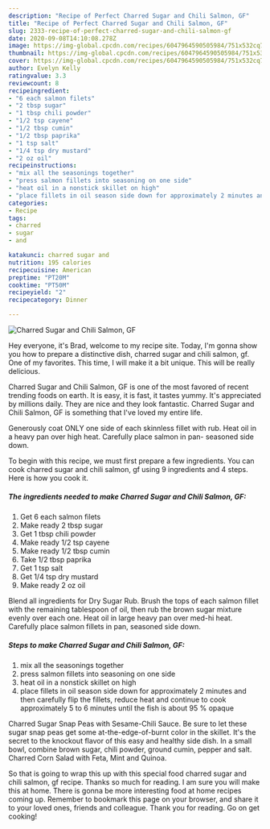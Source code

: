 ```yaml
---
description: "Recipe of Perfect Charred Sugar and Chili Salmon, GF"
title: "Recipe of Perfect Charred Sugar and Chili Salmon, GF"
slug: 2333-recipe-of-perfect-charred-sugar-and-chili-salmon-gf
date: 2020-09-08T14:10:08.278Z
image: https://img-global.cpcdn.com/recipes/6047964590505984/751x532cq70/charred-sugar-and-chili-salmon-gf-recipe-main-photo.jpg
thumbnail: https://img-global.cpcdn.com/recipes/6047964590505984/751x532cq70/charred-sugar-and-chili-salmon-gf-recipe-main-photo.jpg
cover: https://img-global.cpcdn.com/recipes/6047964590505984/751x532cq70/charred-sugar-and-chili-salmon-gf-recipe-main-photo.jpg
author: Evelyn Kelly
ratingvalue: 3.3
reviewcount: 8
recipeingredient:
- "6 each salmon filets"
- "2 tbsp sugar"
- "1 tbsp chili powder"
- "1/2 tsp cayene"
- "1/2 tbsp cumin"
- "1/2 tbsp paprika"
- "1 tsp salt"
- "1/4 tsp dry mustard"
- "2 oz oil"
recipeinstructions:
- "mix all the seasonings together"
- "press salmon fillets into seasoning on one side"
- "heat oil in a nonstick skillet on high"
- "place fillets in oil season side down for approximately 2 minutes and then carefully flip the fillets, reduce heat and continue to cook approximately 5 to 6 minutes until the fish is about 95 % opaque"
categories:
- Recipe
tags:
- charred
- sugar
- and

katakunci: charred sugar and 
nutrition: 195 calories
recipecuisine: American
preptime: "PT20M"
cooktime: "PT50M"
recipeyield: "2"
recipecategory: Dinner

---
```



![Charred Sugar and Chili Salmon, GF](https://img-global.cpcdn.com/recipes/6047964590505984/751x532cq70/charred-sugar-and-chili-salmon-gf-recipe-main-photo.jpg)

Hey everyone, it's Brad, welcome to my recipe site. Today, I'm gonna show you how to prepare a distinctive dish, charred sugar and chili salmon, gf. One of my favorites. This time, I will make it a bit unique. This will be really delicious.

Charred Sugar and Chili Salmon, GF is one of the most favored of recent trending foods on earth. It is easy, it is fast, it tastes yummy. It's appreciated by millions daily. They are nice and they look fantastic. Charred Sugar and Chili Salmon, GF is something that I've loved my entire life.

Generously coat ONLY one side of each skinnless fillet with rub. Heat oil in a heavy pan over high heat. Carefully place salmon in pan- seasoned side down.


To begin with this recipe, we must first prepare a few ingredients. You can cook charred sugar and chili salmon, gf using 9 ingredients and 4 steps. Here is how you cook it.

<!--inarticleads1-->

##### The ingredients needed to make Charred Sugar and Chili Salmon, GF:

1. Get 6 each salmon filets
1. Make ready 2 tbsp sugar
1. Get 1 tbsp chili powder
1. Make ready 1/2 tsp cayene
1. Make ready 1/2 tbsp cumin
1. Take 1/2 tbsp paprika
1. Get 1 tsp salt
1. Get 1/4 tsp dry mustard
1. Make ready 2 oz oil


Blend all ingredients for Dry Sugar Rub. Brush the tops of each salmon fillet with the remaining tablespoon of oil, then rub the brown sugar mixture evenly over each one. Heat oil in large heavy pan over med-hi heat. Carefully place salmon fillets in pan, seasoned side down. 

<!--inarticleads2-->

##### Steps to make Charred Sugar and Chili Salmon, GF:

1. mix all the seasonings together
1. press salmon fillets into seasoning on one side
1. heat oil in a nonstick skillet on high
1. place fillets in oil season side down for approximately 2 minutes and then carefully flip the fillets, reduce heat and continue to cook approximately 5 to 6 minutes until the fish is about 95 % opaque


Charred Sugar Snap Peas with Sesame-Chili Sauce. Be sure to let these sugar snap peas get some at-the-edge-of-burnt color in the skillet. It&#39;s the secret to the knockout flavor of this easy and healthy side dish. In a small bowl, combine brown sugar, chili powder, ground cumin, pepper and salt. Charred Corn Salad with Feta, Mint and Quinoa. 

So that is going to wrap this up with this special food charred sugar and chili salmon, gf recipe. Thanks so much for reading. I am sure you will make this at home. There is gonna be more interesting food at home recipes coming up. Remember to bookmark this page on your browser, and share it to your loved ones, friends and colleague. Thank you for reading. Go on get cooking!

